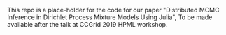 This repo is a place-holder for the code for our paper "Distributed MCMC Inference in Dirichlet Process Mixture Models Using Julia",
To be made available after the talk at CCGrid 2019 HPML workshop.
